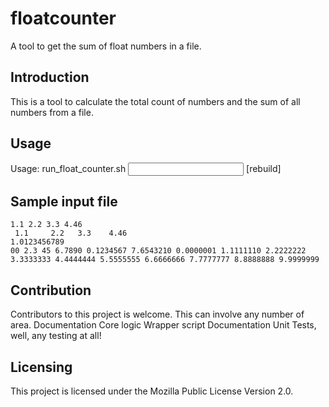 # floatcounter
A tool to get the sum of float numbers in a file.
## Introduction
This is a tool to calculate the total count of numbers and the sum of all numbers from a file.
## Usage
Usage: run_float_counter.sh <input file> [rebuild]
## Sample input file
```
1.1 2.2 3.3 4.46
 1.1     2.2   3.3    4.46
1.0123456789
00 2.3 45 6.7890 0.1234567 7.6543210 0.0000001 1.1111110 2.2222222 3.3333333 4.4444444 5.5555555 6.6666666 7.7777777 8.8888888 9.9999999
```
## Contribution
Contributors to this project is welcome. This can involve any number of area.
Documentation
Core logic
Wrapper script
Documentation
Unit Tests, well, any testing at all!
## Licensing
This project is licensed under the Mozilla Public License Version 2.0.

